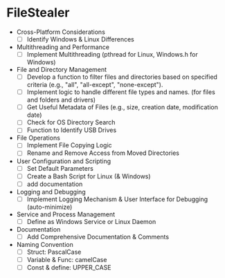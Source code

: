 # FileStealer

* Cross-Platform Considerations
  - [ ] Identify Windows & Linux Differences
      
* Multithreading and Performance
  - [ ] Implement Multithreading (pthread for Linux, Windows.h for Windows)

* File and Directory Management
  - [ ] Develop a function to filter files and directories based on specified criteria (e.g., "all", "all-except", "none-except").
  - [ ] Implement logic to handle different file types and names. (for files and folders and drivers)
  - [ ] Get Useful Metadata of Files (e.g., size, creation date, modification date) 
  - [ ] Check for OS Directory Search
  - [ ] Function to Identify USB Drives

* File Operations
  - [ ] Implement File Copying Logic
  - [ ] Rename and Remove Access from Moved Directories

* User Configuration and Scripting
  - [ ] Set Default Parameters
  - [ ] Create a Bash Script for Linux (& Windows)
  - [ ] add documentation

* Logging and Debugging
  - [ ] Implement Logging Mechanism & User Interface for Debugging (auto-minimize)

* Service and Process Management
  - [ ] Define as Windows Service or Linux Daemon

* Documentation
  - [ ] Add Comprehensive Documentation & Comments
 
* Naming Convention
  - [ ] Struct: PascalCase
  - [ ] Variable & Func: camelCase
  - [ ] Const & define: UPPER_CASE
